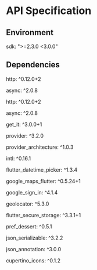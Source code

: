 # API Specification

## **Environment**
sdk: ">=2.3.0 <3.0.0"

## **Dependencies**

http: ^0.12.0+2

async: ^2.0.8

http: ^0.12.0+2

async: ^2.0.8

get_it: ^3.0.0+1

provider: ^3.2.0

provider_architecture: ^1.0.3

intl: ^0.16.1

flutter_datetime_picker: ^1.3.4

google_maps_flutter: ^0.5.24+1

google_sign_in: ^4.1.4

geolocator: ^5.3.0

flutter_secure_storage: ^3.3.1+1

pref_dessert: ^0.5.1

json_serializable: ^3.2.2

json_annotation: ^3.0.0

cupertino_icons: ^0.1.2

